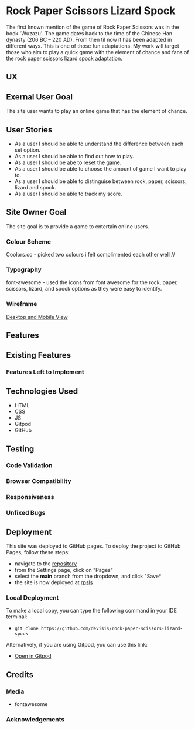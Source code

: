 # Rock Paper Scissors Lizard Spock

The first known mention of the game of Rock Paper Scissors was in the book 'Wuzazu'. The game dates back to the time of the Chinese Han dynasty (206 BC – 220 AD). From then til now it has been adapted in different ways. This is one of those fun adaptations. My work will target those who aim to play a quick game with the element of chance and fans of the rock paper scissors lizard spock adaptation.

## UX

## Exernal User Goal
The site user wants to play an online game that has the element of chance.

## User Stories
- As a user I should be able to understand the difference between each set option.
- As a user I should be able to find out how to play.
- As a user I should be abe to reset the game.
- As a user I should be able to choose the amount of game I want to play to.
- As a user I should be able to distinguise between rock, paper, scissors, lizard and spock.
- As a user I should be able to track my score.

## Site Owner Goal
The site goal is to provide a game to entertain online users.

### Colour Scheme
Coolors.co - picked two colours i felt complimented each other well // 

### Typography
font-awesome - used the icons from font awesome for the rock, paper, scissors, lizard, and spock options as they were easy to identify.

### Wireframe

[Desktop and Mobile View](https://i.imgur.com/vY4LbPr.png)

## Features 

## Existing Features

### Features Left to Implement

## Technologies Used
 - HTML
 - CSS
 - JS
 - Gitpod
 - GitHub
 
## Testing 

### Code Validation

### Browser Compatibility

### Responsiveness

### Unfixed Bugs

## Deployment

This site was deployed to GitHub pages. To deploy the project to GitHub Pages, follow these steps:
- navigate to the [repository](https://github.com/devisis/rock-paper-scissors-lizard-spock)
- from the Settings page, click on "Pages"
- select the **main** branch from the dropdown, and click "Save*
- the site is now deployed at [rpsls](https://devisis.github.io/rock-paper-scissors-lizard-spock/)

### Local Deployment

To make a local copy, you can type the following command in your IDE terminal:
- `git clone https://github.com/devisis/rock-paper-scissors-lizard-spock`

Alternatively, if you are using Gitpod, you can use this link:
- [Open in Gitpod](https://gitpod.io/#https://github.com/devisis/rock-paper-scissors-lizard-spock)

## Credits

### Media

- fontawesome

### Acknowledgements